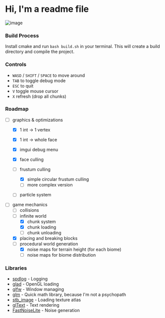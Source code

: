 # Hi, I'm a readme file

![image](https://github.com/user-attachments/assets/c086933c-c18a-4289-9ee4-a8d35243db03)

### Build Process
Install cmake and run ```bash build.sh``` in your terminal. 
This will create a build directory and compile the project.

### Controls
- `WASD` / `SHIFT` / `SPACE` to move around
- `TAB` to toggle debug mode
- `ESC` to quit
- `V` toggle mouse cursor
- `X` refresh (drop all chunks)

### Roadmap
- [ ] graphics & optimizations
  - [x] 1 int -> 1 vertex
  - [x] 1 int -> whole face
  - [x] imgui debug menu
  - [x] face culling
  - [ ] frustum culling
    - [x] simple circular frustum culling 
    - [ ] more complex version
  - [ ] particle system


- [ ] game mechanics
  - [ ] collisions
  - [ ] infinite world
    - [x] chunk system
    - [x] chunk loading
    - [ ] chunk unloading
  - [x] placing and breaking blocks
  - [ ] procedural world generation
    - [x] noise maps for terrain height (for each biome)
    - [ ] noise maps for biome distribution

### Libraries
- [spdlog](https://github.com/gabime/spdlog) - Logging 
- [glad](https://github.com/Dav1dde/glad) - OpenGL loading
- [glfw](https://github.com/glfw/glfw) - Window managing
- [glm](https://github.com/g-truc/glm) - Quick math library, because I'm not a psychopath
- [stb_image](https://github.com/nothings/stb/blob/master/stb_image.h) - Loading texture atlas
- [glText](https://github.com/vallentin/glText) - Text rendering
- [FastNoiseLite](https://github.com/Auburn/FastNoiseLite) - Noise generation
